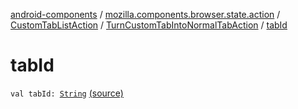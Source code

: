 [android-components](../../../index.md) / [mozilla.components.browser.state.action](../../index.md) / [CustomTabListAction](../index.md) / [TurnCustomTabIntoNormalTabAction](index.md) / [tabId](./tab-id.md)

# tabId

`val tabId: `[`String`](https://kotlinlang.org/api/latest/jvm/stdlib/kotlin/-string/index.html) [(source)](https://github.com/mozilla-mobile/android-components/blob/master/components/browser/state/src/main/java/mozilla/components/browser/state/action/BrowserAction.kt#L155)